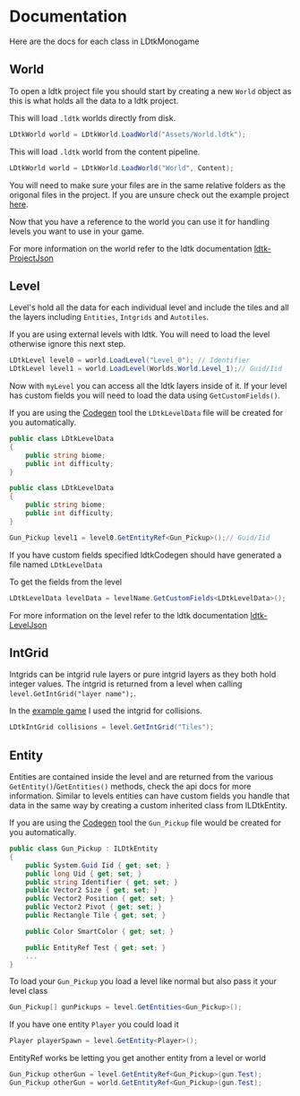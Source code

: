# Documentation

Here are the docs for each class in LDtkMonogame

## World

To open a ldtk project file you should start by creating a new `World` object as this is what holds all the data to a ldtk project.

This will load `.ldtk` worlds directly from disk.

```csharp
LDtkWorld world = LDtkWorld.LoadWorld("Assets/World.ldtk");
```

This will load `.ldtk` world from the content pipeline.

```csharp
LDtkWorld world = LDtkWorld.LoadWorld("World", Content);
```

You will need to make sure your files are in the same relative folders as the origonal files in the project.
If you are unsure check out the example project [here](https://github.com/IrishBruse/LDtkMonogameExample).

Now that you have a reference to the world you can use it for handling levels you want to use in your game.

For more information on the world refer to the ldtk documentation [ldtk-ProjectJson](https://ldtk.io/json/#ldtk-ProjectJson)

## Level

Level's hold all the data for each individual level and include the tiles and all the layers including `Entities`, `Intgrids` and `Autotiles`.

If you are using external levels with ldtk. You will need to load the level otherwise ignore this next step.

```csharp
LDtkLevel level0 = world.LoadLevel("Level_0"); // Identifier
LDtkLevel level1 = world.LoadLevel(Worlds.World.Level_1);// Guid/Iid
```

Now with `myLevel` you can access all the ldtk layers inside of it.
If your level has custom fields you will need to load the data using `GetCustomFields()`.

If you are using the [Codegen](tutorials/codegen.md) tool the `LDtkLevelData` file will be created for you automatically.

```csharp
public class LDtkLevelData
{
    public string biome;
    public int difficulty;
}
```

```csharp
public class LDtkLevelData
{
    public string biome;
    public int difficulty;
}
```

```csharp
Gun_Pickup level1 = level0.GetEntityRef<Gun_Pickup>();// Guid/Iid
```

If you have custom fields specified ldtkCodegen should have generated a file named `LDtkLevelData`

To get the fields from the level

```csharp
LDtkLevelData levelData = levelName.GetCustomFields<LDtkLevelData>();
```

For more information on the level refer to the ldtk documentation [ldtk-LevelJson](../LDtkReference.md#level)

## IntGrid

Intgrids can be intgrid rule layers or pure intgrid layers as they both hold integer values.
The intgrid is returned from a level when calling `level.GetIntGrid("layer name");`.

In the [example game](https://github.com/IrishBruse/LDtkMonogameExample/blob/d4784bcd4849582ba66ff2f0bb5281e6069aaeda/Entities/PlayerEntity.cs#L133) I used the intgrid for collisions.

```csharp
LDtkIntGrid collisions = level.GetIntGrid("Tiles");
```

## Entity

Entities are contained inside the level and are returned from the various `GetEntity()`/`GetEntities()` methods, check the api docs for more information.
Similar to levels entities can have custom fields you handle that data in the same way by creating a custom inherited class from ILDtkEntity.

If you are using the [Codegen](codegen.md) tool the `Gun_Pickup` file would be created for you automatically.

```csharp
public class Gun_Pickup : ILDtkEntity
{
    public System.Guid Iid { get; set; }
    public long Uid { get; set; }
    public string Identifier { get; set; }
    public Vector2 Size { get; set; }
    public Vector2 Position { get; set; }
    public Vector2 Pivot { get; set; }
    public Rectangle Tile { get; set; }

    public Color SmartColor { get; set; }

    public EntityRef Test { get; set; }
    ...
}
```

To load your `Gun_Pickup` you load a level like normal but also pass it your level class

```csharp
Gun_Pickup[] gunPickups = level.GetEntities<Gun_Pickup>();
```

If you have one entity `Player` you could load it

```csharp
Player playerSpawn = level.GetEntity<Player>();
```

EntityRef works be letting you get another entity from a level or world

```csharp
Gun_Pickup otherGun = level.GetEntityRef<Gun_Pickup>(gun.Test);
Gun_Pickup otherGun = world.GetEntityRef<Gun_Pickup>(gun.Test);
```
